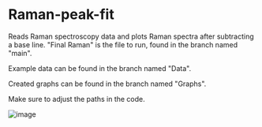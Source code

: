# Raman-peak-fit
Reads Raman spectroscopy data and plots Raman spectra after subtracting a base line. "Final Raman" is the file to run, found in the branch named "main".

Example data can be found in the branch named "Data".

Created graphs can be found in the branch named "Graphs".

Make sure to adjust the paths in the code.

![image](https://user-images.githubusercontent.com/99960828/176936078-b924127f-5612-4434-9326-8b8bcd84c904.png)
